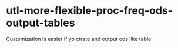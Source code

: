 # utl-more-flexible-proc-freq-ods-output-tables
Customization is easier if yo ctrate and output ods like table
